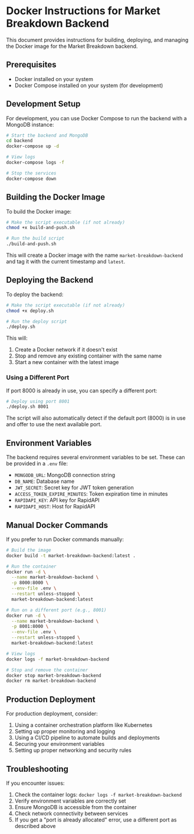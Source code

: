 # Docker Instructions for Market Breakdown Backend

This document provides instructions for building, deploying, and managing the Docker image for the Market Breakdown backend.

## Prerequisites

- Docker installed on your system
- Docker Compose installed on your system (for development)

## Development Setup

For development, you can use Docker Compose to run the backend with a MongoDB instance:

```bash
# Start the backend and MongoDB
cd backend
docker-compose up -d

# View logs
docker-compose logs -f

# Stop the services
docker-compose down
```

## Building the Docker Image

To build the Docker image:

```bash
# Make the script executable (if not already)
chmod +x build-and-push.sh

# Run the build script
./build-and-push.sh
```

This will create a Docker image with the name `market-breakdown-backend` and tag it with the current timestamp and `latest`.

## Deploying the Backend

To deploy the backend:

```bash
# Make the script executable (if not already)
chmod +x deploy.sh

# Run the deploy script
./deploy.sh
```

This will:
1. Create a Docker network if it doesn't exist
2. Stop and remove any existing container with the same name
3. Start a new container with the latest image

### Using a Different Port

If port 8000 is already in use, you can specify a different port:

```bash
# Deploy using port 8001
./deploy.sh 8001
```

The script will also automatically detect if the default port (8000) is in use and offer to use the next available port.

## Environment Variables

The backend requires several environment variables to be set. These can be provided in a `.env` file:

- `MONGODB_URL`: MongoDB connection string
- `DB_NAME`: Database name
- `JWT_SECRET`: Secret key for JWT token generation
- `ACCESS_TOKEN_EXPIRE_MINUTES`: Token expiration time in minutes
- `RAPIDAPI_KEY`: API key for RapidAPI
- `RAPIDAPI_HOST`: Host for RapidAPI

## Manual Docker Commands

If you prefer to run Docker commands manually:

```bash
# Build the image
docker build -t market-breakdown-backend:latest .

# Run the container
docker run -d \
  --name market-breakdown-backend \
  -p 8000:8000 \
  --env-file .env \
  --restart unless-stopped \
  market-breakdown-backend:latest

# Run on a different port (e.g., 8001)
docker run -d \
  --name market-breakdown-backend \
  -p 8001:8000 \
  --env-file .env \
  --restart unless-stopped \
  market-breakdown-backend:latest

# View logs
docker logs -f market-breakdown-backend

# Stop and remove the container
docker stop market-breakdown-backend
docker rm market-breakdown-backend
```

## Production Deployment

For production deployment, consider:

1. Using a container orchestration platform like Kubernetes
2. Setting up proper monitoring and logging
3. Using a CI/CD pipeline to automate builds and deployments
4. Securing your environment variables
5. Setting up proper networking and security rules

## Troubleshooting

If you encounter issues:

1. Check the container logs: `docker logs -f market-breakdown-backend`
2. Verify environment variables are correctly set
3. Ensure MongoDB is accessible from the container
4. Check network connectivity between services
5. If you get a "port is already allocated" error, use a different port as described above 